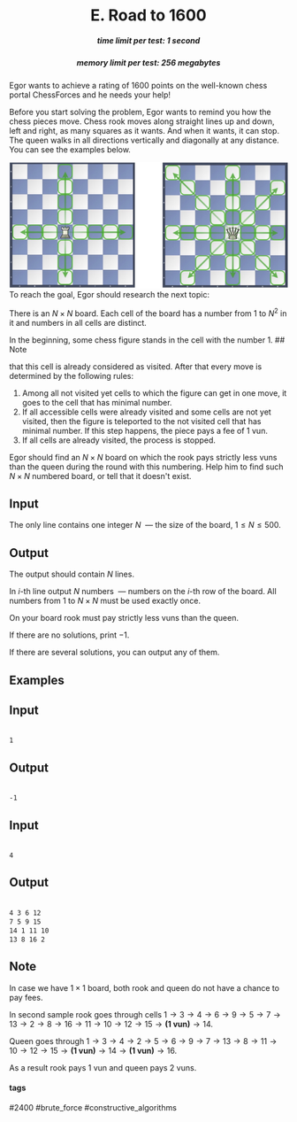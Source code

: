 <h1 style='text-align: center;'> E. Road to 1600</h1>

<h5 style='text-align: center;'>time limit per test: 1 second</h5>
<h5 style='text-align: center;'>memory limit per test: 256 megabytes</h5>

Egor wants to achieve a rating of 1600 points on the well-known chess portal ChessForces and he needs your help!

Before you start solving the problem, Egor wants to remind you how the chess pieces move. Chess rook moves along straight lines up and down, left and right, as many squares as it wants. And when it wants, it can stop. The queen walks in all directions vertically and diagonally at any distance. You can see the examples below.

 ![](images/f248a178246631ca6da7e0c538d2a70f35c77fea.png) To reach the goal, Egor should research the next topic:

There is an $N \times N$ board. Each cell of the board has a number from $1$ to $N ^ 2$ in it and numbers in all cells are distinct.

In the beginning, some chess figure stands in the cell with the number $1$. ## Note

 that this cell is already considered as visited. After that every move is determined by the following rules: 

1. Among all not visited yet cells to which the figure can get in one move, it goes to the cell that has minimal number.
2. If all accessible cells were already visited and some cells are not yet visited, then the figure is teleported to the not visited cell that has minimal number. If this step happens, the piece pays a fee of $1$ vun.
3. If all cells are already visited, the process is stopped.

Egor should find an $N \times N$ board on which the rook pays strictly less vuns than the queen during the round with this numbering. Help him to find such $N \times N$ numbered board, or tell that it doesn't exist.

## Input

The only line contains one integer $N$  — the size of the board, $1\le N \le 500$.

## Output

The output should contain $N$ lines.

In $i$-th line output $N$ numbers  — numbers on the $i$-th row of the board. All numbers from $1$ to $N \times N$ must be used exactly once.

On your board rook must pay strictly less vuns than the queen.

If there are no solutions, print $-1$.

If there are several solutions, you can output any of them. 

## Examples

## Input


```

1

```
## Output


```

-1
```
## Input


```

4

```
## Output


```

4 3 6 12 
7 5 9 15 
14 1 11 10 
13 8 16 2 

```
## Note

In case we have $1 \times 1$ board, both rook and queen do not have a chance to pay fees.

In second sample rook goes through cells $1 \to 3 \to 4 \to 6 \to 9 \to 5 \to 7 \to 13 \to 2 \to 8 \to 16 \to 11 \to 10 \to 12 \to 15 \to \textbf{(1 vun)} \to 14$. 

Queen goes through $1 \to 3 \to 4 \to 2 \to 5 \to 6 \to 9 \to 7 \to 13 \to 8 \to 11 \to 10 \to 12 \to 15 \to \textbf{(1 vun)} \to 14 \to \textbf{(1 vun)} \to 16$.

As a result rook pays 1 vun and queen pays 2 vuns.



#### tags 

#2400 #brute_force #constructive_algorithms 